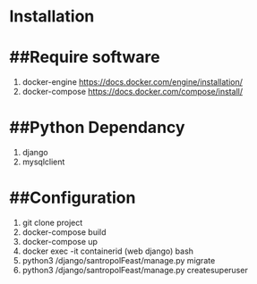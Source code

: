 Installation
==============

##Require software
===============
1. docker-engine
https://docs.docker.com/engine/installation/
2. docker-compose
https://docs.docker.com/compose/install/

##Python Dependancy
==============
1. django
2. mysqlclient

##Configuration
=============
1. git clone project
2. docker-compose build
3. docker-compose up
4. docker exec -it containerid (web django) bash
5. python3 /django/santropolFeast/manage.py migrate
6. python3 /django/santropolFeast/manage.py createsuperuser
